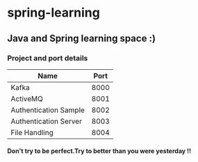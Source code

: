 # spring-learning

## Java and Spring learning space :)

### Project and port details


|Name|Port|
|--|--|
|Kafka | 8000 |
|ActiveMQ | 8001 |
|Authentication Sample | 8002 |
|Authentication Server | 8003 |
|File Handling | 8004 |



#### Don't try to be perfect.Try to better than you were yesterday !!
